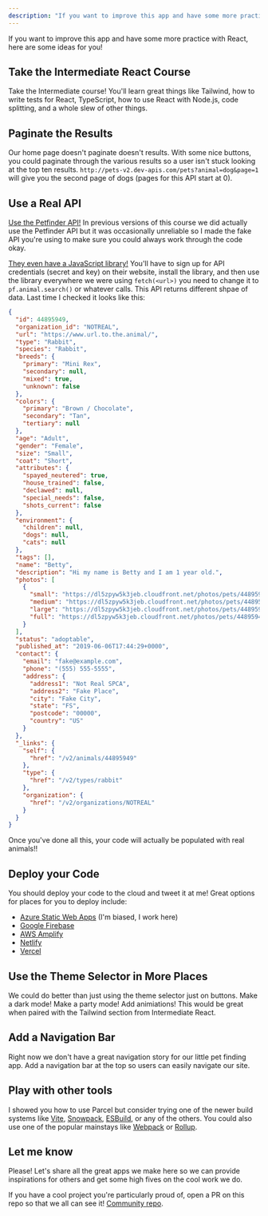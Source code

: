 ```yaml
---
description: "If you want to improve this app and have some more practice with React, here are some ideas for you!"
---
```


If you want to improve this app and have some more practice with React, here are some ideas for you!

## Take the Intermediate React Course

Take the Intermediate course! You'll learn great things like Tailwind, how to write tests for React, TypeScript, how to use React with Node.js, code splitting, and a whole slew of other things.

## Paginate the Results

Our home page doesn't paginate doesn't results. With some nice buttons, you could paginate through the various results so a user isn't stuck looking at the top ten results. `http://pets-v2.dev-apis.com/pets?animal=dog&page=1` will give you the second page of dogs (pages for this API start at 0).

## Use a Real API

[Use the Petfinder API!][pf] In previous versions of this course we did actually use the Petfinder API but it was occasionally unreliable so I made the fake API you're using to make sure you could always work through the code okay.

[They even have a JavaScript library!][pf-sdk] You'll have to sign up for API credentials (secret and key) on their website, install the library, and then use the library everywhere we were using `fetch(<url>)` you need to change it to `pf.animal.search()` or whatever calls. This API returns different shpae of data. Last time I checked it looks like this:

```json
{
  "id": 44895949,
  "organization_id": "NOTREAL",
  "url": "https://www.url.to.the.animal/",
  "type": "Rabbit",
  "species": "Rabbit",
  "breeds": {
    "primary": "Mini Rex",
    "secondary": null,
    "mixed": true,
    "unknown": false
  },
  "colors": {
    "primary": "Brown / Chocolate",
    "secondary": "Tan",
    "tertiary": null
  },
  "age": "Adult",
  "gender": "Female",
  "size": "Small",
  "coat": "Short",
  "attributes": {
    "spayed_neutered": true,
    "house_trained": false,
    "declawed": null,
    "special_needs": false,
    "shots_current": false
  },
  "environment": {
    "children": null,
    "dogs": null,
    "cats": null
  },
  "tags": [],
  "name": "Betty",
  "description": "Hi my name is Betty and I am 1 year old.",
  "photos": [
    {
      "small": "https://dl5zpyw5k3jeb.cloudfront.net/photos/pets/44895949/1/?bust=1559843027&width=100",
      "medium": "https://dl5zpyw5k3jeb.cloudfront.net/photos/pets/44895949/1/?bust=1559843027&width=300",
      "large": "https://dl5zpyw5k3jeb.cloudfront.net/photos/pets/44895949/1/?bust=1559843027&width=600",
      "full": "https://dl5zpyw5k3jeb.cloudfront.net/photos/pets/44895949/1/?bust=1559843027"
    }
  ],
  "status": "adoptable",
  "published_at": "2019-06-06T17:44:29+0000",
  "contact": {
    "email": "fake@example.com",
    "phone": "(555) 555-5555",
    "address": {
      "address1": "Not Real SPCA",
      "address2": "Fake Place",
      "city": "Fake City",
      "state": "FS",
      "postcode": "00000",
      "country": "US"
    }
  },
  "_links": {
    "self": {
      "href": "/v2/animals/44895949"
    },
    "type": {
      "href": "/v2/types/rabbit"
    },
    "organization": {
      "href": "/v2/organizations/NOTREAL"
    }
  }
}
```

Once you've done all this, your code will actually be populated with real animals!!

## Deploy your Code

You should deploy your code to the cloud and tweet it at me! Great options for places for you to deploy include:

- [Azure Static Web Apps][swa] (I'm biased, I work here)
- [Google Firebase][gcp]
- [AWS Amplify][aws]
- [Netlify][netlify]
- [Vercel][vercel]

## Use the Theme Selector in More Places

We could do better than just using the theme selector just on buttons. Make a dark mode! Make a party mode! Add animiations! This would be great when paired with the Tailwind section from Intermediate React.

## Add a Navigation Bar

Right now we don't have a great navigation story for our little pet finding app. Add a navigation bar at the top so users can easily navigate our site.

## Play with other tools

I showed you how to use Parcel but consider trying one of the newer build systems like [Vite], [Snowpack], [ESBuild], or any of the others. You could also use one of the popular mainstays like [Webpack][webpack] or [Rollup][rollup].

## Let me know

Please! Let's share all the great apps we make here so we can provide inspirations for others and get some high fives on the cool work we do.

If you have a cool project you're particularly proud of, open a PR on this repo so that we all can see it! [Community repo][comm].

[pf]: https://www.petfinder.com/developers/
[pf-sdk]: https://github.com/petfinder-com/petfinder-js-sdk
[swa]: https://azure.microsoft.com/en-us/services/app-service/static/
[gcp]: https://firebase.google.com/
[aws]: https://aws.amazon.com/amplify/
[netlify]: https://www.netlify.com/
[vercel]: https://vercel.com/
[vite]: https://vitejs.dev/
[snowpack]: https://www.snowpack.dev/
[esbuild]: https://esbuild.github.io/
[webpack]: https://webpack.js.org/
[rollup]: https://www.rollupjs.org/guide/en/
[comm]: https://github.com/btholt/citrv6-community
